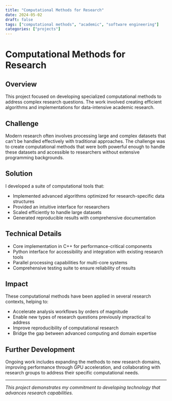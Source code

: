 ```yaml
---
title: "Computational Methods for Research"
date: 2024-05-02
draft: false
tags: ["computational methods", "academic", "software engineering"]
categories: ["projects"]
---
```


# Computational Methods for Research

## Overview

This project focused on developing specialized computational methods to address complex research questions. The work involved creating efficient algorithms and implementations for data-intensive academic research.

## Challenge

Modern research often involves processing large and complex datasets that can't be handled effectively with traditional approaches. The challenge was to create computational methods that were both powerful enough to handle these datasets and accessible to researchers without extensive programming backgrounds.

## Solution

I developed a suite of computational tools that:

- Implemented advanced algorithms optimized for research-specific data structures
- Provided an intuitive interface for researchers
- Scaled efficiently to handle large datasets
- Generated reproducible results with comprehensive documentation

## Technical Details

- Core implementation in C++ for performance-critical components
- Python interface for accessibility and integration with existing research tools
- Parallel processing capabilities for multi-core systems
- Comprehensive testing suite to ensure reliability of results

## Impact

These computational methods have been applied in several research contexts, helping to:

- Accelerate analysis workflows by orders of magnitude
- Enable new types of research questions previously impractical to address
- Improve reproducibility of computational research
- Bridge the gap between advanced computing and domain expertise

## Further Development

Ongoing work includes expanding the methods to new research domains, improving performance through GPU acceleration, and collaborating with research groups to address their specific computational needs.

---

*This project demonstrates my commitment to developing technology that advances research capabilities.*